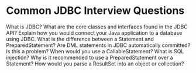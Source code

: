 # Common JDBC Interview Questions

What is JDBC?
What are the core classes and interfaces found in the JDBC API?
Explain how you would connect your Java application to a database using JDBC.
What is the difference between a Statement and PreparedStatement?
Are DML statements in JDBC automatically committed? Is this a problem?
When would you use a CallableStatement?
What is SQL injection?
Why is it recommended to use a PreparedStatement over a Statement?
How would you parse a ResultSet into an object or collection?
